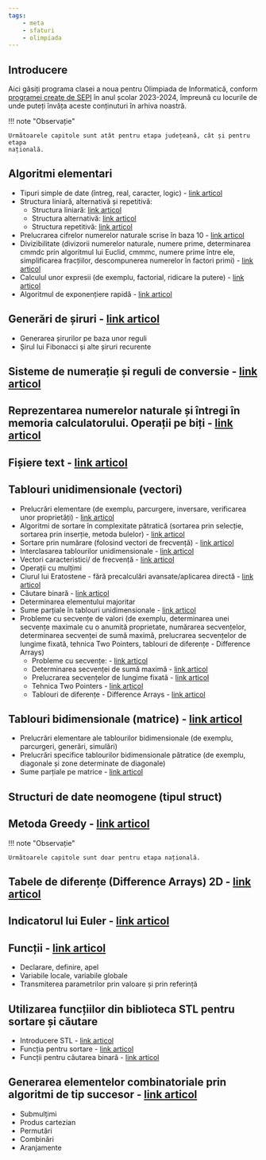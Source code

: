 ```yaml
---
tags:
    - meta
    - sfaturi
    - olimpiada
---
```


## Introducere

Aici găsiți programa clasei a noua pentru Olimpiada de Informatică, conform
[programei create de
SEPI](https://sepi.ro/assets/upload-file/oni2024/Programa%20pentru%20olimpiada%20de%20informatica_gimnaziu%20si%20liceu.pdf)
în anul școlar 2023-2024, împreună cu locurile de unde puteți învăța aceste
conținuturi în arhiva noastră.

!!! note "Observație"

    Următoarele capitole sunt atât pentru etapa județeană, cât și pentru etapa
    națională.

## Algoritmi elementari

-   Tipuri simple de date (întreg, real, caracter, logic) - [link articol](../cppintro/data-types.md)
-   Structura liniară, alternativă și repetitivă:
    -   Structura liniară: [link articol](../cppintro/basic-math.md)
    -   Structura alternativă: [link articol](../cppintro/conditions-if.md)
    -   Structura repetitivă: [link articol](../cppintro/loops.md)
-   Prelucrarea cifrelor numerelor naturale scrise în baza 10 -
    [link articol](../usor/digits-manipulation.md)
-   Divizibilitate (divizorii numerelor naturale, numere prime, determinarea
    cmmdc prin algoritmul lui Euclid, cmmmc, numere prime între ele,
    simplificarea fracțiilor, descompunerea numerelor în factori primi) -
    [link articol](../usor/divisibility.md)
-   Calculul unor expresii (de exemplu, factorial, ridicare la putere) -
    [link articol](../cppintro/basic-math.md)
-   Algoritmul de exponențiere rapidă -
    [link articol](../mediu/pow-log.md#ridicarea-la-putere-in-timp-logaritmic)

## Generări de șiruri - [link articol](../usor/generarea-sirurilor.md)

-   Generarea șirurilor pe baza unor reguli
-   Șirul lui Fibonacci și alte șiruri recurente

## Sisteme de numerație și reguli de conversie - [link articol](../usor/bases.md)

## Reprezentarea numerelor naturale și întregi în memoria calculatorului. Operații pe biți - [link articol](../mediu/bitwise-ops.md)

## Fișiere text - [link articol](../cppintro/input-output.md#citirea-si-afisarea-folosind-fisiere)

## Tablouri unidimensionale (vectori)

-   Prelucrări elementare (de exemplu, parcurgere, inversare, verificarea unor
    proprietăți) - [link articol](../cppintro/arrays.md)
-   Algoritmi de sortare în complexitate pătratică (sortarea prin selecție,
    sortarea prin inserție, metoda bulelor) - [link
    articol](../usor/sorting.md#algoritmi-de-sortare-in-on2)
-   Sortare prin numărare (folosind vectori de frecvență) - [link
    articol](../usor/frequency-arrays.md)
-   Interclasarea tablourilor unidimensionale - [link
    articol](../cppintro/arrays.md#interclasarea-tablourilor)
-   Vectori caracteristici/ de frecvență - [link
    articol](../usor/frequency-arrays.md)
-   Operații cu mulțimi
-   Ciurul lui Eratostene - fără precalculări avansate/aplicarea directă - [link
    articol](../usor/sieve.md)
-   Căutare binară - [link articol](../usor/binary-search.md)
-   Determinarea elementului majoritar
-   Sume parțiale în tablouri unidimensionale - [link
    articol](../usor/partial-sums.md)
-   Probleme cu secvențe de valori (de exemplu, determinarea unei secvențe
    maximale cu o anumită proprietate, numărarea secvențelor, determinarea
    secvenței de sumă maximă, prelucrarea secvențelor de lungime fixată, tehnica
    Two Pointers, tablouri de diferențe - Difference Arrays)
    -   Probleme cu secvențe: - [link articol](../usor/sequences.md)
    -   Determinarea secvenței de sumă maximă - [link
        articol](../usor/sequences.md#subsecventa-de-suma-maxima)
    -   Prelucrarea secvențelor de lungime fixată -
        [link articol](../mediu/sliding-window.md)
    -   Tehnica Two Pointers - [link articol](../mediu/two-pointers.md)
    -   Tablouri de diferențe - Difference Arrays - [link
        articol](../usor/partial-sums.md?h=#smenul-lui-mars)

## Tablouri bidimensionale (matrice) - [link articol](../cppintro/matrices.md)

-   Prelucrări elementare ale tablourilor bidimensionale (de exemplu, parcurgeri,
    generări, simulări)
-   Prelucrări specifice tablourilor bidimensionale pătratice (de exemplu,
    diagonale și zone determinate de diagonale)
-   Sume parțiale pe matrice - [link
    articol](../usor/partial-sums.md#extinderea-sumelor-partiale-pe-matrice)

## Structuri de date neomogene (tipul struct)

## Metoda Greedy - [link articol](../usor/greedy.md)

!!! note "Observație"

    Următoarele capitole sunt doar pentru etapa națională.

## Tabele de diferențe (Difference Arrays) 2D - [link articol](../usor/partial-sums.md?h=#smenul-lui-mars)

## Indicatorul lui Euler - [link articol](../mediu/euler-totient.md)

## Funcții - [link articol](../cppintro/functions.md)

-   Declarare, definire, apel
-   Variabile locale, variabile globale
-   Transmiterea parametrilor prin valoare și prin referință

## Utilizarea funcțiilor din biblioteca STL pentru sortare și căutare

-   Introducere STL - [link articol](../cppintro/stl.md)
-   Funcția pentru sortare - [link articol](../usor/sorting.md?h=#functia-stdsort)
-   Funcții pentru căutarea binară - [link
    articol](../usor/binary-search.md#functii-de-sistem-pentru-cautarea-binara)

## Generarea elementelor combinatoriale prin algoritmi de tip succesor - [link articol](../mediu/backtracking.md)

-   Submulțimi
-   Produs cartezian
-   Permutări
-   Combinări
-   Aranjamente
